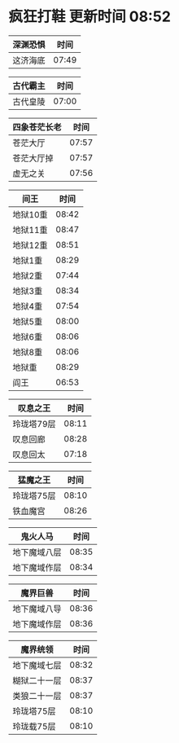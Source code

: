 # 疯狂打鞋 更新时间 08:52

| 深渊恐惧   | 时间    |
|--------|-------|
| 这济海底 | 07:49 |

| 古代霸主   | 时间    |
|--------|-------|
| 古代皇陵 | 07:00 |

| 四象苍茫长老   | 时间    |
|--------|-------|
| 苍茫大厅 | 07:57 |
| 苍茫大厅掉 | 07:57 |
| 虚无之关 | 07:56 |

| 间王   | 时间    |
|--------|-------|
| 地狱10重 | 08:42 |
| 地狱11重 | 08:47 |
| 地狱12重 | 08:51 |
| 地狱1重 | 08:29 |
| 地狱2重 | 07:44 |
| 地狱3重 | 08:34 |
| 地狱4重 | 07:54 |
| 地狱5重 | 08:00 |
| 地狱6重 | 08:06 |
| 地狱8重 | 08:06 |
| 地狱重 | 08:29 |
| 阎王 | 06:53 |

| 叹息之王   | 时间    |
|--------|-------|
| 玲珑塔79层 | 08:11 |
| 叹息回廊 | 08:28 |
| 叹息回太 | 07:18 |

| 猛魔之王   | 时间    |
|--------|-------|
| 玲珑塔75层 | 08:10 |
| 铁血魔宫 | 08:26 |

| 鬼火人马   | 时间    |
|--------|-------|
| 地下魔域八层 | 08:35 |
| 地下魔域作层 | 08:34 |

| 魔界巨兽   | 时间    |
|--------|-------|
| 地下魔域八导 | 08:36 |
| 地下魔域作层 | 08:36 |

| 魔界统领   | 时间    |
|--------|-------|
| 地下魔域七层 | 08:32 |
| 糊狱二十一层 | 08:37 |
| 类狼二十一层 | 08:37 |
| 玲珑塔75层 | 08:10 |
| 玲珑载75层 | 08:10 |
